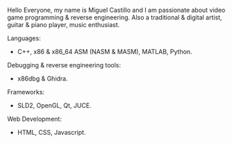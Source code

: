 Hello Everyone, my name is Miguel Castillo and I am passionate about video game programming & reverse engineering.
Also a traditional & digital artist, guitar & piano player, music enthusiast.

Languages:
- C++, x86 & x86_64 ASM (NASM & MASM), MATLAB, Python.

Debugging & reverse engineering tools:
- x86dbg & Ghidra.

Frameworks:
- SLD2, OpenGL, Qt, JUCE.

Web Development:
- HTML, CSS, Javascript. 

<!---
MiguelECL/MiguelECL is a ✨ special ✨ repository because its `README.md` (this file) appears on your GitHub profile.
You can click the Preview link to take a look at your changes.
--->
